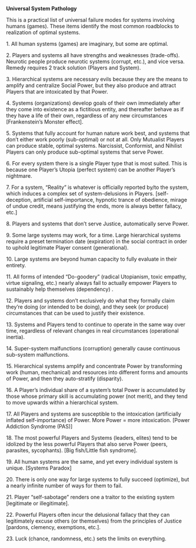 **Universal System Pathology**

This is a practical list of universal failure modes for systems
involving humans (games). These items identify the most common
roadblocks to realization of optimal systems.

1\. All human systems (games) are imaginary, but some are optimal.

2\. Players and systems all have strengths and weaknesses (trade-offs).
Neurotic people produce neurotic systems (corrupt, etc.), and vice
versa. Remedy requires 2 track solution (Players and System).

3\. Hierarchical systems are necessary evils because they are the means
to amplify and centralize Social Power, but they also produce and
attract Players that are intoxicated by that Power.

4\. Systems (organizations) develop goals of their own immediately after
they come into existence as a fictitious entity, and thereafter behave
as if they have a life of their own, regardless of any new circumstances
\[Frankenstein’s Monster effect\].

5\. Systems that fully account for human nature work best, and systems
that don’t either work poorly (sub-optimal) or not at all. Only
Mutualist Players can produce stable, optimal systems. Narcissist,
Conformist, and Nihilist Players can only produce sub-optimal systems
that serve Power.

6\. For every system there is a single Player type that is most suited.
This is because one Player’s Utopia (perfect system) can be another
Player’s nightmare.

7\. For a system, “Reality” is whatever is officially reported by/to the
system, which induces a complex set of system-delusions in Players.
\[self-deception, artificial self-importance, hypnotic trance of
obedience, mirage of undue credit, means justifying the ends, more is
always better fallacy, etc.\]

8\. Players and systems that don’t serve Justice, automatically serve
Power.

9\. Some large systems may work, for a time. Large hierarchical systems
require a preset termination date (expiration) in the social contract in
order to uphold legitimate Player consent (generational).

10\. Large systems are beyond human capacity to fully evaluate in their
entirety.

11\. All forms of intended “Do-goodery” (radical Utopianism, toxic
empathy, virtue signaling, etc.) nearly always fail to actually empower
Players to sustainably help themselves (dependency) .

12\. Players and systems don’t exclusively do what they formally claim
they’re doing (or intended to be doing), and they seek (or produce)
circumstances that can be used to justify their existence.

13\. Systems and Players tend to continue to operate in the same way
over time, regardless of relevant changes in real circumstances
(operational inertia).

14\. Super-system malfunctions (corruption) generally cause continuous
sub-system malfunctions.

15\. Hierarchical systems amplify and concentrate Power by transforming
work (human, mechanical) and resources into different forms and amounts
of Power, and then they auto-stratify (disparity).

16\. A Player’s individual share of a system’s total Power is
accumulated by those whose primary skill is accumulating power (not
merit), and they tend to move upwards within a hierarchical system.

17\. All Players and systems are susceptible to the intoxication
(artificially inflated self-importance) of Power. More Power = more
intoxication. \[Power Addiction Syndrome (PAS)\]

18\. The most powerful Players and Systems (leaders, elites) tend to be
idolized by the less powerful Players that also serve Power (peers,
parasites, sycophants). \[Big fish/Little fish syndrome\].

19\. All human systems are the same, and yet every individual system is
unique. \[Systems Paradox\]

20\. There is only one way for large systems to fully succeed
(optimize), but a nearly infinite number of ways for them to fail.

21\. Player “self-sabotage” renders one a traitor to the existing system
\[legitimate or illegitimate\].

22\. Powerful Players often incur the delusional fallacy that they can
legitimately excuse others (or themselves) from the principles of
Justice \[pardons, clemency, exemptions, etc.\].

23\. Luck (chance, randomness, etc.) sets the limits on everything.

